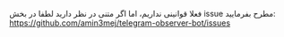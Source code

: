 فعلا قوانینی نداریم، اما اگر متنی در نظر دارید لطفا در بخش issue مطرح بفرمایید:
https://github.com/amin3mej/telegram-observer-bot/issues
